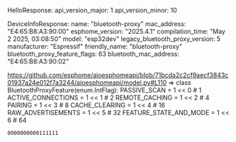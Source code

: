 
HelloResponse: api_version_major: 1
api_version_minor: 10

DeviceInfoResponse: name: "bluetooth-proxy"
mac_address: "E4:65:B8:A3:90:00"
esphome_version: "2025.4.1"
compilation_time: "May  2 2025, 03:08:50"
model: "esp32dev"
legacy_bluetooth_proxy_version: 5
manufacturer: "Espressif"
friendly_name: "bluetooth-proxy"
bluetooth_proxy_feature_flags: 63
bluetooth_mac_address: "E4:65:B8:A3:90:02"

https://github.com/esphome/aioesphomeapi/blob/71bcda2c2cf9aecf3843c01937a24e012f7a3244/aioesphomeapi/model.py#L110
=> 
class BluetoothProxyFeature(enum.IntFlag):
    PASSIVE_SCAN = 1 << 0             # 1
    ACTIVE_CONNECTIONS = 1 << 1       # 2
    REMOTE_CACHING = 1 << 2           # 4
    PAIRING = 1 << 3                  # 8
    CACHE_CLEARING = 1 << 4           # 16
    RAW_ADVERTISEMENTS = 1 << 5       # 32
    FEATURE_STATE_AND_MODE = 1 << 6   # 64

    0000000000111111